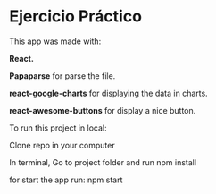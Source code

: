 # Ejercicio Práctico

This app was made with:

**React.**

**Papaparse** for parse the file.

**react-google-charts** for displaying the data in charts.

**react-awesome-buttons** for display a nice button.

To run this project in local:

Clone repo in your computer

In terminal, Go to project folder and run npm install

for start the app run: npm start
